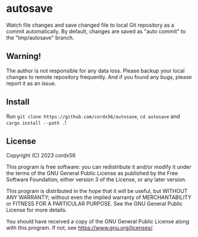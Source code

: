 # autosave

Watch file changes and save changed file to local Git repository as a commit automatically.
By default, changes are saved as "auto commit" to the "tmp/autosave" branch.

## Warning!

The author is not responsible for any data loss.
Please backup your local changes to remote repository frequently.
And if you found any bugs, please report it as an issue.

## Install

Run `git clone https://github.com/cordx56/autosave`, `cd autosave` and `cargo install --path .`!

## License

Copyright (C) 2023  cordx56

This program is free software: you can redistribute it and/or modify
it under the terms of the GNU General Public License as published by
the Free Software Foundation, either version 3 of the License, or
any later version.

This program is distributed in the hope that it will be useful,
but WITHOUT ANY WARRANTY; without even the implied warranty of
MERCHANTABILITY or FITNESS FOR A PARTICULAR PURPOSE.  See the
GNU General Public License for more details.

You should have received a copy of the GNU General Public License
along with this program.  If not, see <https://www.gnu.org/licenses/>.
